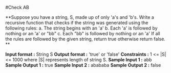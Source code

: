 #Check AB

**Suppose you have a string, S, made up of only 'a's and 'b's. Write a recursive function that checks if the string was generated using the following rules:
a. The string begins with an 'a'
b. Each 'a' is followed by nothing or an 'a' or "bb"
c. Each "bb" is followed by nothing or an 'a'
If all the rules are followed by the given string, return true otherwise return false. **

**Input format :**
  String S
**Output format :**
  'true' or 'false'
 **Constraints :**
  1 <= |S| <= 1000
  where |S| represents length of string S.
**Sample Input 1 :**
  abb
**Sample Output 1 :**
  true
**Sample Input 2 :**
  abababa
**Sample Output 2 :**
  false
